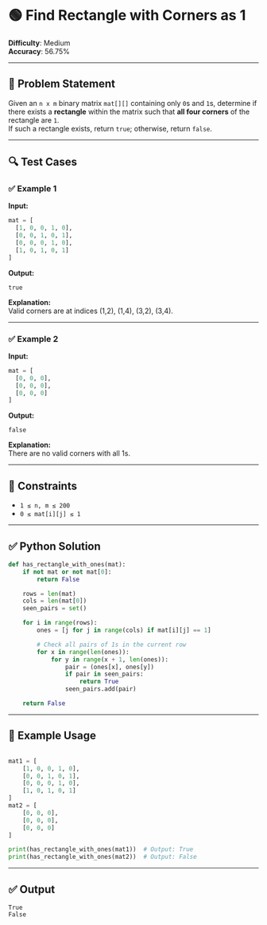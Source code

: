 
# 🟢 Find Rectangle with Corners as 1

**Difficulty**: Medium  
**Accuracy**: 56.75%  

---

## 🧠 Problem Statement

Given an `n x m` binary matrix `mat[][]` containing only `0`s and `1`s, determine if there exists a **rectangle** within the matrix such that **all four corners** of the rectangle are `1`.  
If such a rectangle exists, return `true`; otherwise, return `false`.

---

## 🔍 Test Cases

### ✅ Example 1

**Input:**
```python
mat = [
  [1, 0, 0, 1, 0],
  [0, 0, 1, 0, 1],
  [0, 0, 0, 1, 0], 
  [1, 0, 1, 0, 1]
]
```

**Output:**
```
true
```

**Explanation:**  
Valid corners are at indices (1,2), (1,4), (3,2), (3,4).

---

### ✅ Example 2

**Input:**
```python
mat = [
  [0, 0, 0],
  [0, 0, 0],
  [0, 0, 0]
]
```

**Output:**
```
false
```

**Explanation:**  
There are no valid corners with all 1s.

---

## 📌 Constraints

- `1 ≤ n, m ≤ 200`  
- `0 ≤ mat[i][j] ≤ 1`

---
## ✅ Python Solution
```python
def has_rectangle_with_ones(mat):
    if not mat or not mat[0]:
        return False

    rows = len(mat)
    cols = len(mat[0])
    seen_pairs = set()

    for i in range(rows):
        ones = [j for j in range(cols) if mat[i][j] == 1]

        # Check all pairs of 1s in the current row
        for x in range(len(ones)):
            for y in range(x + 1, len(ones)):
                pair = (ones[x], ones[y])
                if pair in seen_pairs:
                    return True
                seen_pairs.add(pair)

    return False

```
---

## 🧪 Example Usage
```python

mat1 = [
    [1, 0, 0, 1, 0],
    [0, 0, 1, 0, 1],
    [0, 0, 0, 1, 0], 
    [1, 0, 1, 0, 1]
]
mat2 = [
    [0, 0, 0],
    [0, 0, 0],
    [0, 0, 0]
]

print(has_rectangle_with_ones(mat1))  # Output: True
print(has_rectangle_with_ones(mat2))  # Output: False
```

---

## ✅ Output
```
True
False
```